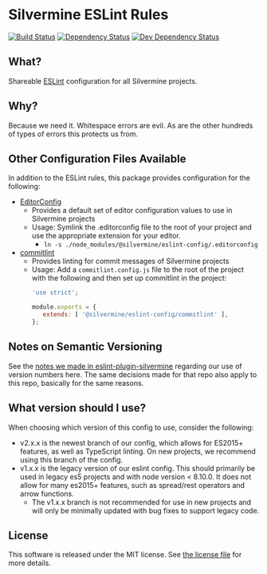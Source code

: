 # Silvermine ESLint Rules

[![Build Status](https://travis-ci.org/silvermine/eslint-config-silvermine.svg?branch=master)](https://travis-ci.org/silvermine/eslint-config-silvermine)
[![Dependency Status](https://david-dm.org/silvermine/eslint-config-silvermine.svg)](https://david-dm.org/silvermine/eslint-config-silvermine)
[![Dev Dependency Status](https://david-dm.org/silvermine/eslint-config-silvermine/dev-status.svg)](https://david-dm.org/silvermine/eslint-config-silvermine#info=devDependencies&view=table)


## What?

Shareable [ESLint](http://eslint.org/) configuration for all Silvermine projects.


## Why?

Because we need it. Whitespace errors are evil. As are the other hundreds of
types of errors this protects us from.

## Other Configuration Files Available

In addition to the ESLint rules, this package provides configuration for the following:

 * [EditorConfig](https://editorconfig.org/)
   * Provides a default set of editor configuration values to use in Silvermine projects
   * Usage: Symlink the .editorconfig file to the root of your project and use the
     appropriate extension for your editor.
      * `ln -s ./node_modules/@silvermine/eslint-config/.editorconfig`
* [commitlint](https://conventional-changelog.github.io/commitlint/)
  * Provides linting for commit messages of Silvermine projects
  * Usage: Add a `commitlint.config.js` file to the root of the project with the
    following and then set up commitlint in the project:
    ```javascript
    'use strict';

    module.exports = {
       extends: [ '@silvermine/eslint-config/commitlint' ],
    };
    ```



## Notes on Semantic Versioning

See the [notes we made in eslint-plugin-silvermine][semver-notes] regarding our use of
version numbers here. The same decisions made for that repo also apply to this repo,
basically for the same reasons.

[semver-notes]: https://github.com/silvermine/eslint-plugin-silvermine/#note-on-semantic-versioning


## What version should I use?

When choosing which version of this config to use, consider the following:

   * v2.x.x is the newest branch of our config, which allows for ES2015+ features, as well
     as TypeScript linting. On new projects, we recommend using this branch of the config.
   * v1.x.x is the legacy version of our eslint config. This should primarily be used in
     legacy es5 projects and with node version < 8.10.0. It does not allow for many
     es2015+ features, such as spread/rest operators and arrow functions.
      * The v1.x.x branch is not recommended for use in new projects and will only be
        minimally updated with bug fixes to support legacy code.


## License

This software is released under the MIT license. See [the license
file](LICENSE) for more details.

